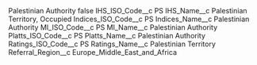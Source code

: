 <?xml version="1.0" encoding="UTF-8"?>
<CustomMetadata xmlns="http://soap.sforce.com/2006/04/metadata" xmlns:xsi="http://www.w3.org/2001/XMLSchema-instance" xmlns:xsd="http://www.w3.org/2001/XMLSchema">
    <label>Palestinian Authority</label>
    <protected>false</protected>
    <values>
        <field>IHS_ISO_Code__c</field>
        <value xsi:type="xsd:string">PS</value>
    </values>
    <values>
        <field>IHS_Name__c</field>
        <value xsi:type="xsd:string">Palestinian Territory, Occupied</value>
    </values>
    <values>
        <field>Indices_ISO_Code__c</field>
        <value xsi:type="xsd:string">PS</value>
    </values>
    <values>
        <field>Indices_Name__c</field>
        <value xsi:type="xsd:string">Palestinian Authority</value>
    </values>
    <values>
        <field>MI_ISO_Code__c</field>
        <value xsi:type="xsd:string">PS</value>
    </values>
    <values>
        <field>MI_Name__c</field>
        <value xsi:type="xsd:string">Palestinian Authority</value>
    </values>
    <values>
        <field>Platts_ISO_Code__c</field>
        <value xsi:type="xsd:string">PS</value>
    </values>
    <values>
        <field>Platts_Name__c</field>
        <value xsi:type="xsd:string">Palestinian Authority</value>
    </values>
    <values>
        <field>Ratings_ISO_Code__c</field>
        <value xsi:type="xsd:string">PS</value>
    </values>
    <values>
        <field>Ratings_Name__c</field>
        <value xsi:type="xsd:string">Palestinian Territory</value>
    </values>
    <values>
        <field>Referral_Region__c</field>
        <value xsi:type="xsd:string">Europe_Middle_East_and_Africa</value>
    </values>
</CustomMetadata>
